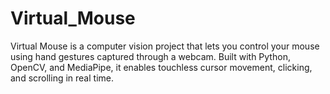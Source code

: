 # Virtual_Mouse
Virtual Mouse is a computer vision project that lets you control your mouse using hand gestures captured through a webcam. Built with Python, OpenCV, and MediaPipe, it enables touchless cursor movement, clicking, and scrolling in real time.
